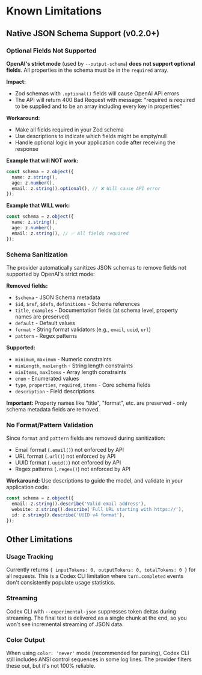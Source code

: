 # Known Limitations

## Native JSON Schema Support (v0.2.0+)

### Optional Fields Not Supported

**OpenAI's strict mode** (used by `--output-schema`) **does not support optional fields**. All properties in the schema must be in the `required` array.

**Impact:**

- Zod schemas with `.optional()` fields will cause OpenAI API errors
- The API will return 400 Bad Request with message: "required is required to be supplied and to be an array including every key in properties"

**Workaround:**

- Make all fields required in your Zod schema
- Use descriptions to indicate which fields might be empty/null
- Handle optional logic in your application code after receiving the response

**Example that will NOT work:**

```typescript
const schema = z.object({
  name: z.string(),
  age: z.number(),
  email: z.string().optional(), // ❌ Will cause API error
});
```

**Example that WILL work:**

```typescript
const schema = z.object({
  name: z.string(),
  age: z.number(),
  email: z.string(), // ✅ All fields required
});
```

### Schema Sanitization

The provider automatically sanitizes JSON schemas to remove fields not supported by OpenAI's strict mode:

**Removed fields:**

- `$schema` - JSON Schema metadata
- `$id`, `$ref`, `$defs`, `definitions` - Schema references
- `title`, `examples` - Documentation fields (at schema level, property names are preserved)
- `default` - Default values
- `format` - String format validators (e.g., `email`, `uuid`, `url`)
- `pattern` - Regex patterns

**Supported:**

- `minimum`, `maximum` - Numeric constraints
- `minLength`, `maxLength` - String length constraints
- `minItems`, `maxItems` - Array length constraints
- `enum` - Enumerated values
- `type`, `properties`, `required`, `items` - Core schema fields
- `description` - Field descriptions

**Important:** Property names like "title", "format", etc. are preserved - only schema metadata fields are removed.

### No Format/Pattern Validation

Since `format` and `pattern` fields are removed during sanitization:

- Email format (`.email()`) not enforced by API
- URL format (`.url()`) not enforced by API
- UUID format (`.uuid()`) not enforced by API
- Regex patterns (`.regex()`) not enforced by API

**Workaround:** Use descriptions to guide the model, and validate in your application code:

```typescript
const schema = z.object({
  email: z.string().describe('Valid email address'),
  website: z.string().describe('Full URL starting with https://'),
  id: z.string().describe('UUID v4 format'),
});
```

## Other Limitations

### Usage Tracking

Currently returns `{ inputTokens: 0, outputTokens: 0, totalTokens: 0 }` for all requests. This is a Codex CLI limitation where `turn.completed` events don't consistently populate usage statistics.

### Streaming

Codex CLI with `--experimental-json` suppresses token deltas during streaming. The final text is delivered as a single chunk at the end, so you won't see incremental streaming of JSON data.

### Color Output

When using `color: 'never'` mode (recommended for parsing), Codex CLI still includes ANSI control sequences in some log lines. The provider filters these out, but it's not 100% reliable.
